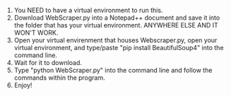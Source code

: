 1) You NEED to have a virtual environment to run this.
2) Download WebScraper.py into a Notepad++ document and save it into the folder that has your virtual environment. ANYWHERE ELSE AND IT WON'T WORK.
3) Open your virtual envirenment that houses Webscraper.py, open your virtual environment, and type/paste "pip install BeautifulSoup4" into the command line.
4) Wait for it to download.
5) Type "python WebScraper.py" into the command line and follow the commands within the program.
6) Enjoy!
